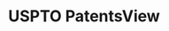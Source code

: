 ---
bigquery: https://console.cloud.google.com/bigquery?p=patents-public-data&d=patentsview&page=dataset
citation: Attribution should be given to PatentsView for use, distribution, or derivative
  works.
code: https://github.com/CSSIP-AIR/PatentsView-Code-Snippets/
contributors: USPTO
cost: None
description: 'PatentsView includes US patent data including raw data (summaries, applications,
  pregrant applications), disambugations of inventors and assignees, and inventor
  gender estimates.  Also foreign priority data, # of figures and sheets, and government
  interest statements.'
documentation: https://patentsview.org/query/builder-faqs
last_edit: 04/08/2022, 09:59:50
location: https://patentsview.org/
maintained_by: USPTO
record_creation_timestamp: 12/2/2020 17:20:46
schema_fields:
- state_fips
- county_fips
- group
- application_id
- gi_statement
- disamb_assignee_id_20200630
- exemplary
- disamb_assignee_id_20200331
- _102_date
- subgroup_id
- rawlocation_id
- organization_id
- disamb_inventor_id_20170808
- disamb_assignee_id_20200929
- rawinventor_id
- disamb_inventor_id_20180528
- category
- sequence
- latitude
- fname
- attribution_status
- contract_award_number
- classification_status
- f371_date
- disamb_assignee_id_20181127
- inventor_id
- location_id
- level_two
- num_figures
- longitude
- lawyer_id
- male_flag
- lapse_of_patent
- symbol_position
- series_code
- disamb_assignee_id_20190820
- num_claims
- subcategory_id
- assignee_id
- status
- withdrawn
- section
- disamb_inventor_id_20201229
- classification_level
- county
- name
- abstract
- disamb_assignee_id_20190312
- disamb_inventor_id_20200929
- designation
- latin_name
- organization
- text
- term_grant
- group_id
- id
- variety
- field_id
- disamb_assignee_id_20191231
- applicant_type
- state
- disamb_inventor_id_20190820
- field_title
- name_first
- disamb_inventor_id_20181127
- ipc_class
- f102_date
- number
- rawassignee_id
- term_disclaimer
- subclass_id
- country
- subclass
- mainclass_id
- level_three
- _371_date
- disclaimer_date
- subgroup
- disamb_assignee_id_20191008
- disamb_inventor_id_20200331
- role
- reldocno
- sector_title
- citation_id
- action_date
- disamb_inventor_id_20171003
- doctype
- category_id
- relkind
- date
- num_sheets
- level_one
- male
- classification_value
- disamb_inventor_id_20190312
- disamb_inventor_id_20191008
- filename
- uuid
- term_extension
- city
- rule_47
- disamb_inventor_id_20170307
- disamb_inventor_id_20191231
- patent_id
- latlong
- title
- disamb_inventor_id_20171226
- type
- deceased
- rel_id
- section_id
- disamb_inventor_id_20200630
- main_group
- ipc_version_indicator
- doc_type
- dependent
- length
- name_last
- kind
- lname
- subsection_id
- publication_number
- country_transformed
- classification_data_source
- num
shortname: patentsview
tags:
- disambiguation
- United States
- gender
terms_of_use: Creative Commons Attribution 4.0 International License.
timeframe: 1963-1999
title: USPTO PatentsView
uuid: cf1780b1-e265-4e49-8d1d-83b9cfe0fd9a
---